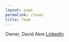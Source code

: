 ```yaml
---
layout: page
permalink: /team/
title: Team
---
```


Owner, David Akre [LinkedIn](https://linkedin.com/in/david-akre)
